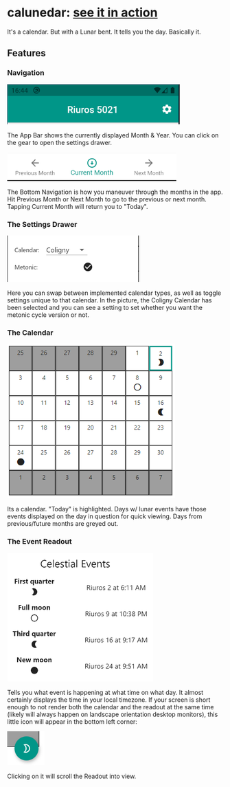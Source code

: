 # calunedar: [see it in action](https://kaiyote.github.io/calunedar/)

It's a calendar. But with a Lunar bent. It tells you the day. Basically it.

## Features

### Navigation
![App Bar](./assets/doc/appbar.png)

The App Bar shows the currently displayed Month & Year.
You can click on the gear to open the settings drawer.

![Bottom Navigation](./assets/doc/bottom_nav.png)

The Bottom Navigation is how you maneuver through the months in the app.
Hit Previous Month or Next Month to go to the previous or next month.
Tapping Current Month will return you to "Today".

### The Settings Drawer
![Settings Drawer](./assets/doc/settings_drawer.png)

Here you can swap between implemented calendar types, as well as toggle settings
unique to that calendar. In the picture, the Coligny Calendar has been selected
and you can see a setting to set whether you want the metonic cycle version or
not.

### The Calendar
![Calendar](./assets/doc/calendar.png)

Its a calendar. "Today" is highlighted. Days w/ lunar events have those events
displayed on the day in question for quick viewing. Days from previous/future
months are greyed out.

### The Event Readout
![Event Readout](./assets/doc/readout.png)

Tells you what event is happening at what time on what day. It almost certainly
displays the time in your local timezone. If your screen is short enough to not
render both the calendar and the readout at the same time (likely will always
happen on landscape orientation desktop monitors), this little icon will
appear in the bottom left corner:

![Readout Link](./assets/doc/events_link.png)

Clicking on it will scroll the Readout into view.
